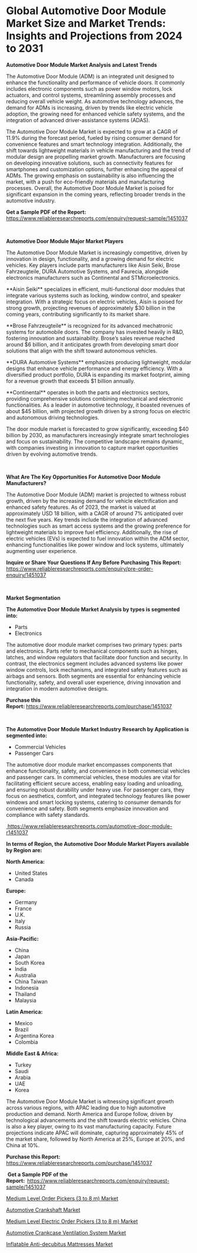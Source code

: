 <p><h1>Global Automotive Door Module Market Size and Market Trends: Insights and Projections from 2024 to 2031</h1></p><p><strong>Automotive Door Module Market Analysis and Latest Trends</strong></p>
<p><p>The Automotive Door Module (ADM) is an integrated unit designed to enhance the functionality and performance of vehicle doors. It commonly includes electronic components such as power window motors, lock actuators, and control systems, streamlining assembly processes and reducing overall vehicle weight. As automotive technology advances, the demand for ADMs is increasing, driven by trends like electric vehicle adoption, the growing need for enhanced vehicle safety systems, and the integration of advanced driver-assistance systems (ADAS). </p><p>The Automotive Door Module Market is expected to grow at a CAGR of 11.9% during the forecast period, fueled by rising consumer demand for convenience features and smart technology integration. Additionally, the shift towards lightweight materials in vehicle manufacturing and the trend of modular design are propelling market growth. Manufacturers are focusing on developing innovative solutions, such as connectivity features for smartphones and customization options, further enhancing the appeal of ADMs. The growing emphasis on sustainability is also influencing the market, with a push for eco-friendly materials and manufacturing processes. Overall, the Automotive Door Module Market is poised for significant expansion in the coming years, reflecting broader trends in the automotive industry.</p></p>
<p><strong>Get a Sample PDF of the Report:&nbsp;</strong> <a href="https://www.reliableresearchreports.com/enquiry/request-sample/1451037?utm_campaign=4&utm_medium=2&utm_source=Github&utm_content=ia&utm_term=02112024&utm_id=automotive-door-module">https://www.reliableresearchreports.com/enquiry/request-sample/1451037</a></p>
<p>&nbsp;</p>
<p><strong>Automotive Door Module Major Market Players</strong></p>
<p><p>The Automotive Door Module Market is increasingly competitive, driven by innovation in design, functionality, and a growing demand for electric vehicles. Key players include parts manufacturers like Aisin Seiki, Brose Fahrzeugteile, DURA Automotive Systems, and Faurecia, alongside electronics manufacturers such as Continental and STMicroelectronics.</p><p>**Aisin Seiki** specializes in efficient, multi-functional door modules that integrate various systems such as locking, window control, and speaker integration. With a strategic focus on electric vehicles, Aisin is poised for strong growth, projecting revenues of approximately $30 billion in the coming years, contributing significantly to its market share.</p><p>**Brose Fahrzeugteile** is recognized for its advanced mechatronic systems for automobile doors. The company has invested heavily in R&D, fostering innovation and sustainability. Brose’s sales revenue reached around $6 billion, and it anticipates growth from developing smart door solutions that align with the shift toward autonomous vehicles.</p><p>**DURA Automotive Systems** emphasizes producing lightweight, modular designs that enhance vehicle performance and energy efficiency. With a diversified product portfolio, DURA is expanding its market footprint, aiming for a revenue growth that exceeds $1 billion annually.</p><p>**Continental** operates in both the parts and electronics sectors, providing comprehensive solutions combining mechanical and electronic functionalities. As a leader in automotive technology, it boasted revenues of about $45 billion, with projected growth driven by a strong focus on electric and autonomous driving technologies.</p><p>The door module market is forecasted to grow significantly, exceeding $40 billion by 2030, as manufacturers increasingly integrate smart technologies and focus on sustainability. The competitive landscape remains dynamic, with companies investing in innovation to capture market opportunities driven by evolving automotive trends.</p></p>
<p>&nbsp;</p>
<p><strong>What Are The Key Opportunities For Automotive Door Module Manufacturers?</strong></p>
<p><p>The Automotive Door Module (ADM) market is projected to witness robust growth, driven by the increasing demand for vehicle electrification and enhanced safety features. As of 2023, the market is valued at approximately USD 18 billion, with a CAGR of around 7% anticipated over the next five years. Key trends include the integration of advanced technologies such as smart access systems and the growing preference for lightweight materials to improve fuel efficiency. Additionally, the rise of electric vehicles (EVs) is expected to fuel innovation within the ADM sector, enhancing functionalities like power window and lock systems, ultimately augmenting user experience.</p></p>
<p><strong>Inquire or Share Your Questions If Any Before Purchasing This Report:</strong> <a href="https://www.reliableresearchreports.com/enquiry/pre-order-enquiry/1451037?utm_campaign=4&utm_medium=2&utm_source=Github&utm_content=ia&utm_term=02112024&utm_id=automotive-door-module">https://www.reliableresearchreports.com/enquiry/pre-order-enquiry/1451037</a></p>
<p>&nbsp;</p>
<p><strong>Market Segmentation</strong></p>
<p><strong>The Automotive Door Module Market Analysis by types is segmented into:</strong></p>
<p><ul><li>Parts</li><li>Electronics</li></ul></p>
<p><p>The automotive door module market comprises two primary types: parts and electronics. Parts refer to mechanical components such as hinges, latches, and window regulators that facilitate door function and security. In contrast, the electronics segment includes advanced systems like power window controls, lock mechanisms, and integrated safety features such as airbags and sensors. Both segments are essential for enhancing vehicle functionality, safety, and overall user experience, driving innovation and integration in modern automotive designs.</p></p>
<p><strong>Purchase this Report:&nbsp;</strong><a href="https://www.reliableresearchreports.com/purchase/1451037?utm_campaign=4&utm_medium=2&utm_source=Github&utm_content=ia&utm_term=02112024&utm_id=automotive-door-module">https://www.reliableresearchreports.com/purchase/1451037</a></p>
<p>&nbsp;</p>
<p><strong>The Automotive Door Module Market Industry Research by Application is segmented into:</strong></p>
<p><ul><li>Commercial Vehicles</li><li>Passenger Cars</li></ul></p>
<p><p>The automotive door module market encompasses components that enhance functionality, safety, and convenience in both commercial vehicles and passenger cars. In commercial vehicles, these modules are vital for facilitating efficient secure access, enabling easy loading and unloading, and ensuring robust durability under heavy use. For passenger cars, they focus on aesthetics, comfort, and integrated technology features like power windows and smart locking systems, catering to consumer demands for convenience and safety. Both segments emphasize innovation and compliance with safety standards.</p></p>
<p><a href="https://www.reliableresearchreports.com/automotive-door-module-r1451037?utm_campaign=4&utm_medium=2&utm_source=Github&utm_content=ia&utm_term=02112024&utm_id=automotive-door-module">&nbsp;https://www.reliableresearchreports.com/automotive-door-module-r1451037</a></p>
<p><strong>In terms of Region, the Automotive Door Module Market Players available by Region are:</strong></p>
<p>
    <p> <strong> North America: </strong>
        <ul>
            <li>United States</li>
            <li>Canada</li>
        </ul>
        </p> 
    <p> <strong> Europe: </strong>
        <ul>
            <li>Germany</li>
            <li>France</li>
            <li>U.K.</li>
            <li>Italy</li>
            <li>Russia</li>
        </ul>
        </p> 
    <p> <strong> Asia-Pacific: </strong>
        <ul>
            <li>China</li>
            <li>Japan</li>
            <li>South Korea</li>
            <li>India</li>
            <li>Australia</li>
            <li>China Taiwan</li>
            <li>Indonesia</li>
            <li>Thailand</li>
            <li>Malaysia</li>
        </ul>
        </p> 
    <p> <strong> Latin America: </strong>
        <ul>
            <li>Mexico</li>
            <li>Brazil</li>
            <li>Argentina Korea</li>
            <li>Colombia</li>
        </ul>
        </p> 
    <p> <strong> Middle East & Africa: </strong>
        <ul>
            <li>Turkey</li>
            <li>Saudi</li>
            <li>Arabia</li>
            <li>UAE</li>
            <li>Korea</li>
        </ul>
    </p>
    </p>
<p><p>The Automotive Door Module Market is witnessing significant growth across various regions, with APAC leading due to high automotive production and demand. North America and Europe follow, driven by technological advancements and the shift towards electric vehicles. China is also a key player, owing to its vast manufacturing capacity. Future projections indicate APAC will dominate, capturing approximately 45% of the market share, followed by North America at 25%, Europe at 20%, and China at 10%.</p></p>
<p><strong>Purchase this Report: </strong><a href="https://www.reliableresearchreports.com/purchase/1451037?utm_campaign=4&utm_medium=2&utm_source=Github&utm_content=ia&utm_term=02112024&utm_id=automotive-door-module">https://www.reliableresearchreports.com/purchase/1451037</a></p>
<p>&nbsp;<strong>Get a Sample PDF of the Report:&nbsp;&nbsp;</strong><a href="https://www.reliableresearchreports.com/enquiry/request-sample/1451037?utm_campaign=4&utm_medium=2&utm_source=Github&utm_content=ia&utm_term=02112024&utm_id=automotive-door-module">https://www.reliableresearchreports.com/enquiry/request-sample/1451037</a></p>
<p><strong></strong></p>
<p><p><a href="https://issuu.com/reportprime-2/docs/medium-level-order-pickers-3-to-8-m_93f0613662e5c8?utm_campaign=4&utm_medium=2&utm_source=Github&utm_content=ia&utm_term=02112024&utm_id=automotive-door-module">Medium Level Order Pickers (3 to 8 m) Market</a></p><p><a href="https://github.com/Armeladukagjini693/Market-Research-Report-List-1/blob/main/automotive-crankshaft-market.md?utm_campaign=4&utm_medium=2&utm_source=Github&utm_content=ia&utm_term=02112024&utm_id=automotive-door-module">Automotive Crankshaft Market</a></p><p><a href="https://issuu.com/reportprime-2/docs/medium-level-electric-order-pickers_016e7568c7ab49?utm_campaign=4&utm_medium=2&utm_source=Github&utm_content=ia&utm_term=02112024&utm_id=automotive-door-module">Medium Level Electric Order Pickers (3 to 8 m) Market</a></p><p><a href="https://github.com/WayneHopkins413/Market-Research-Report-List-1/blob/main/automotive-crankcase-ventilation-system-market.md?utm_campaign=4&utm_medium=2&utm_source=Github&utm_content=ia&utm_term=02112024&utm_id=automotive-door-module">Automotive Crankcase Ventilation System Market</a></p><p><a href="https://www.linkedin.com/pulse/inflatable-anti-decubitus-mattresses-ecosystem-mapping-innovation-thufc?utm_campaign=4&utm_medium=2&utm_source=Github&utm_content=ia&utm_term=02112024&utm_id=automotive-door-module">Inflatable Anti-decubitus Mattresses Market</a></p></p>